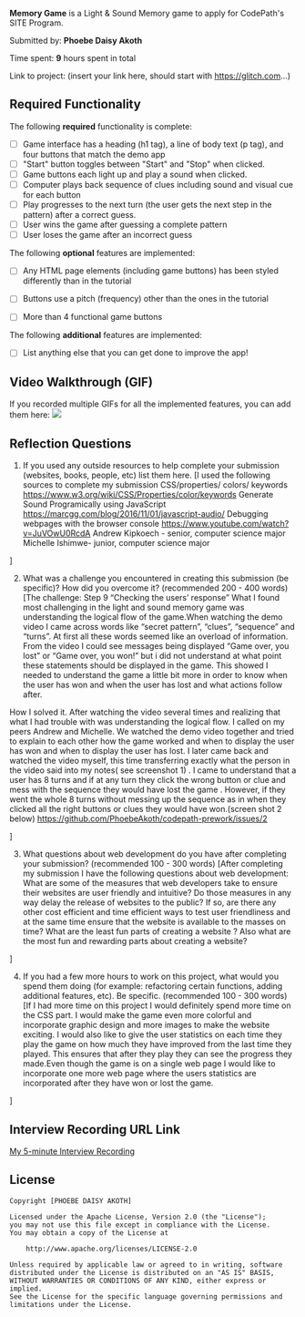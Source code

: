 **Memory Game** is a Light & Sound Memory game to apply for CodePath's SITE Program. 

Submitted by: **Phoebe Daisy Akoth**

Time spent: **9** hours spent in total

Link to project: (insert your link here, should start with https://glitch.com...)

## Required Functionality

The following **required** functionality is complete:

* [ ] Game interface has a heading (h1 tag), a line of body text (p tag), and four buttons that match the demo app
* [ ] "Start" button toggles between "Start" and "Stop" when clicked. 
* [ ] Game buttons each light up and play a sound when clicked. 
* [ ] Computer plays back sequence of clues including sound and visual cue for each button
* [ ] Play progresses to the next turn (the user gets the next step in the pattern) after a correct guess. 
* [ ] User wins the game after guessing a complete pattern
* [ ] User loses the game after an incorrect guess

The following **optional** features are implemented:

* [ ] Any HTML page elements (including game buttons) has been styled differently than in the tutorial
* [ ] Buttons use a pitch (frequency) other than the ones in the tutorial
* [ ] More than 4 functional game buttons


The following **additional** features are implemented:

- [ ] List anything else that you can get done to improve the app!

## Video Walkthrough (GIF)

If you recorded multiple GIFs for all the implemented features, you can add them here:
![](https://user-images.githubusercontent.com/102623447/161863970-8e2fef7b-3a75-4736-8f9d-1cf096d34ccd.gif
)


## Reflection Questions
1. If you used any outside resources to help complete your submission (websites, books, people, etc) list them here. 
[I used the following sources to complete my submission
CSS/properties/ colors/ keywords https://www.w3.org/wiki/CSS/Properties/color/keywords 
Generate Sound Programically using JavaScript https://marcgg.com/blog/2016/11/01/javascript-audio/ 
Debugging webpages with the browser console https://www.youtube.com/watch?v=JuVOwU0RcdA 
Andrew Kipkoech -  senior, computer science major
Michelle Ishimwe- junior, computer science major

]

2. What was a challenge you encountered in creating this submission (be specific)? How did you overcome it? (recommended 200 - 400 words) 
[The challenge: Step 9 “Checking the users’ response”
What I found most challenging in the light and sound memory game was understanding the logical flow of the game.When watching the demo video I came across words like “secret pattern”, “clues”, “sequence” and “turns”. At first all these words seemed like an overload of information. From the video I could see messages being displayed “Game over, you lost” or “Game over, you won!” but i did not understand at what point these statements should be displayed in the game. This showed I needed to understand the game a little bit more in order to know when the user has won and when the user has lost and what actions follow after.

How I solved it.
After watching the video several times  and realizing that what I had trouble with was understanding  the logical flow. I called on my peers Andrew and Michelle. We watched the demo video together and tried to explain to each other how the game worked and when to display the user has won and when to display the user has lost. I later came back and watched the video myself, this time transferring exactly what the person in the video said into my notes( see screenshot 1) .  I came to understand that a user has 8 turns and if at any turn they click the wrong button or clue and mess with the sequence they would have lost the game . However, if they went the whole 8 turns without messing up the sequence as in when they clicked all the right buttons or clues they would have won.(screen shot 2 below)
https://github.com/PhoebeAkoth/codepath-prework/issues/2

]

3. What questions about web development do you have after completing your submission? (recommended 100 - 300 words) 
[After completing my submission I have the following questions about web development:
What are some of the measures that  web developers take to ensure their websites are user friendly and intuitive? Do those measures in any way delay the release of websites to the public? If so, are there any other cost efficient and time efficient ways to test user friendliness and at the same time ensure that the website is available to the masses on time? What are the least fun parts of creating a website ? Also what are the most fun and rewarding  parts about creating a website?

]

4. If you had a few more hours to work on this project, what would you spend them doing (for example: refactoring certain functions, adding additional features, etc). Be specific. (recommended 100 - 300 words) 
[If I had more time on this project I would definitely spend more time on the CSS part. I would make the game even more colorful and incorporate  graphic design and more images to make the website exciting. I would also like to give the user statistics on each time they play the game on how much they have improved from the last time they played. This ensures that after they play they can see the progress they made.Even though the game is on a single web page I would like to incorporate one more  web page where the  users statistics are incorporated after they have won or lost the game.

]



## Interview Recording URL Link

[My 5-minute Interview Recording](https://www.loom.com/share/1f3eb251e5594a3b9134bb647264e945)


## License

    Copyright [PHOEBE DAISY AKOTH]

    Licensed under the Apache License, Version 2.0 (the "License");
    you may not use this file except in compliance with the License.
    You may obtain a copy of the License at

        http://www.apache.org/licenses/LICENSE-2.0

    Unless required by applicable law or agreed to in writing, software
    distributed under the License is distributed on an "AS IS" BASIS,
    WITHOUT WARRANTIES OR CONDITIONS OF ANY KIND, either express or implied.
    See the License for the specific language governing permissions and
    limitations under the License.

